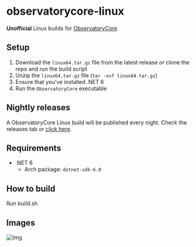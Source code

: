 # observatorycore-linux
**Unofficial** Linux builds for [ObservatoryCore](https://github.com/Xjph/ObservatoryCore)

## Setup
1. Download the `linux64.tar.gz` file from the latest release *or* clone the repo and run the build script
2. Unzip the `linux64.tar.gz` file (`tar -xvf linux64.tar.gz`)
3. Ensure that you've installed .NET 6
4. Run the `ObservatoryCore` executable

## Nightly releases
A ObservatoryCore Linux build will be published every night. Check the releases tab or [click here](https://github.com/cerus/observatorycore-linux/releases/tag/nightly/latest).

## Requirements
- .NET 6
  - Arch package: `dotnet-sdk-6.0`

## How to build
Run build.sh

## Images
![Img](https://i.imgur.com/Hx595j4.png)
